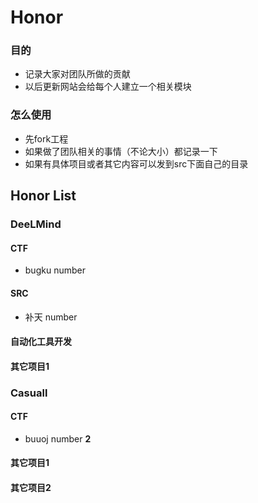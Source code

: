 ﻿# Honor

### 目的
* 记录大家对团队所做的贡献
* 以后更新网站会给每个人建立一个相关模块

### 怎么使用
* 先fork工程
* 如果做了团队相关的事情（不论大小）都记录一下
* 如果有具体项目或者其它内容可以发到src下面自己的目录


## Honor List

### DeeLMind

#### CTF
* bugku number
#### SRC
* 补天 number

#### 自动化工具开发

#### 其它项目1

### Casuall

#### CTF
* buuoj number **2**



#### 其它项目1

#### 其它项目2
